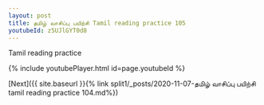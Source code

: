 ```yaml
---
layout: post
title: தமிழ் வாசிப்பு பயிற்சி Tamil reading practice 105
youtubeId: z5UJlGYT0d8
---
```

 
 
Tamil reading practice
 
 
 
 
 


{% include youtubePlayer.html id=page.youtubeId %}
 
[Next]({{ site.baseurl }}{% link  split1/_posts/2020-11-07-தமிழ் வாசிப்பு பயிற்சி tamil reading practice 104.md%})
 
